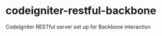 
codeigniter-restful-backbone
============================

CodeIgniter RESTful server set up for Backbone interaction
